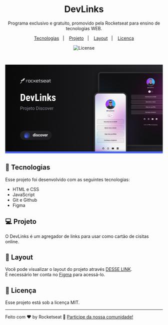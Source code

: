 <h1 align="center">DevLinks</h1>

<p align="center">
  Programa exclusivo e gratuito, promovido pela Rocketseat para ensino de tecnologias WEB.
</p>

<p align="center">
  <a href="#-tecnologias">Tecnologias</a>&nbsp;&nbsp;&nbsp;|&nbsp;&nbsp;&nbsp;
  <a href="#-projeto">Projeto</a>&nbsp;&nbsp;&nbsp;|&nbsp;&nbsp;&nbsp;
  <a href="#-layout">Layout</a>&nbsp;&nbsp;&nbsp;|&nbsp;&nbsp;&nbsp;
  <a href="#memo-licença">Licença</a>
</p>

<p align="center">
  <img alt="License" src="https://img.shields.io/static/v1?label=license&message=MIT&color=49AA26&labelColor=000000">
</p>

<br>

<p align="center">
  <img alt="projeto DevLinks" src=".github/preview.png">
</p>

## 🚀 Tecnologias

Esse projeto foi desenvolvido com as seguintes tecnologias:

- HTML e CSS  
- JavaScript  
- Git e Github  
- Figma  

## 💻 Projeto

O DevLinks é um agregador de links para usar como cartão de cisitas online.

## 🎨 Layout

Você pode visualizar o layout do projeto através [DESSE LINK](https://www.figma.com/file/MPfB9TdZM99F9ssU4kMq/DevLinks-(copy)?node-id=13%3A113&t=8x9407ecTqMQ2C1S-1/duplicate).  
É necessário ter conta no [Figma](https://figma.com) para acessá-lo.

## :memo: Licença

Esse projeto está sob a licença MIT.

---

Feito com ♥ by Rocketseat :wave: [Participe da nossa comunidade!](https://discord.gg/rocketseat)
